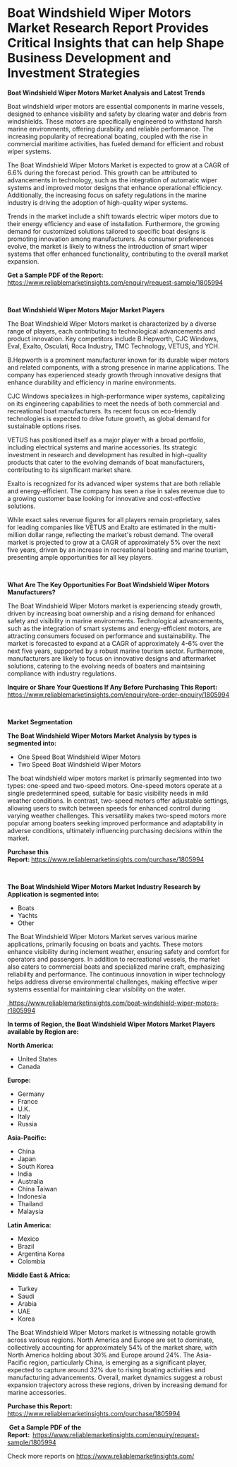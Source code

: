<p><h1>Boat Windshield Wiper Motors Market Research Report Provides Critical Insights that can help Shape Business Development and Investment Strategies</h1></p><p><strong>Boat Windshield Wiper Motors Market Analysis and Latest Trends</strong></p>
<p><p>Boat windshield wiper motors are essential components in marine vessels, designed to enhance visibility and safety by clearing water and debris from windshields. These motors are specifically engineered to withstand harsh marine environments, offering durability and reliable performance. The increasing popularity of recreational boating, coupled with the rise in commercial maritime activities, has fueled demand for efficient and robust wiper systems.</p><p>The Boat Windshield Wiper Motors Market is expected to grow at a CAGR of 6.6% during the forecast period. This growth can be attributed to advancements in technology, such as the integration of automatic wiper systems and improved motor designs that enhance operational efficiency. Additionally, the increasing focus on safety regulations in the marine industry is driving the adoption of high-quality wiper systems.</p><p>Trends in the market include a shift towards electric wiper motors due to their energy efficiency and ease of installation. Furthermore, the growing demand for customized solutions tailored to specific boat designs is promoting innovation among manufacturers. As consumer preferences evolve, the market is likely to witness the introduction of smart wiper systems that offer enhanced functionality, contributing to the overall market expansion.</p></p>
<p><strong>Get a Sample PDF of the Report:&nbsp;</strong> <a href="https://www.reliablemarketinsights.com/enquiry/request-sample/1805994?utm_campaign=2624&utm_medium=2&utm_source=Github&utm_content=ia&utm_term=09042025&utm_id=boat-windshield-wiper-motors">https://www.reliablemarketinsights.com/enquiry/request-sample/1805994</a></p>
<p>&nbsp;</p>
<p><strong>Boat Windshield Wiper Motors Major Market Players</strong></p>
<p><p>The Boat Windshield Wiper Motors market is characterized by a diverse range of players, each contributing to technological advancements and product innovation. Key competitors include B.Hepworth, CJC Windows, Eval, Exalto, Osculati, Roca Industry, TMC Technology, VETUS, and YCH.</p><p>B.Hepworth is a prominent manufacturer known for its durable wiper motors and related components, with a strong presence in marine applications. The company has experienced steady growth through innovative designs that enhance durability and efficiency in marine environments. </p><p>CJC Windows specializes in high-performance wiper systems, capitalizing on its engineering capabilities to meet the needs of both commercial and recreational boat manufacturers. Its recent focus on eco-friendly technologies is expected to drive future growth, as global demand for sustainable options rises.</p><p>VETUS has positioned itself as a major player with a broad portfolio, including electrical systems and marine accessories. Its strategic investment in research and development has resulted in high-quality products that cater to the evolving demands of boat manufacturers, contributing to its significant market share.</p><p>Exalto is recognized for its advanced wiper systems that are both reliable and energy-efficient. The company has seen a rise in sales revenue due to a growing customer base looking for innovative and cost-effective solutions.</p><p>While exact sales revenue figures for all players remain proprietary, sales for leading companies like VETUS and Exalto are estimated in the multi-million dollar range, reflecting the market's robust demand. The overall market is projected to grow at a CAGR of approximately 5% over the next five years, driven by an increase in recreational boating and marine tourism, presenting ample opportunities for all key players.</p></p>
<p>&nbsp;</p>
<p><strong>What Are The Key Opportunities For Boat Windshield Wiper Motors Manufacturers?</strong></p>
<p><p>The Boat Windshield Wiper Motors market is experiencing steady growth, driven by increasing boat ownership and a rising demand for enhanced safety and visibility in marine environments. Technological advancements, such as the integration of smart systems and energy-efficient motors, are attracting consumers focused on performance and sustainability. The market is forecasted to expand at a CAGR of approximately 4-6% over the next five years, supported by a robust marine tourism sector. Furthermore, manufacturers are likely to focus on innovative designs and aftermarket solutions, catering to the evolving needs of boaters and maintaining compliance with industry regulations.</p></p>
<p><strong>Inquire or Share Your Questions If Any Before Purchasing This Report:</strong> <a href="https://www.reliablemarketinsights.com/enquiry/pre-order-enquiry/1805994?utm_campaign=2624&utm_medium=2&utm_source=Github&utm_content=ia&utm_term=09042025&utm_id=boat-windshield-wiper-motors">https://www.reliablemarketinsights.com/enquiry/pre-order-enquiry/1805994</a></p>
<p>&nbsp;</p>
<p><strong>Market Segmentation</strong></p>
<p><strong>The Boat Windshield Wiper Motors Market Analysis by types is segmented into:</strong></p>
<p><ul><li>One Speed Boat Windshield Wiper Motors</li><li>Two Speed Boat Windshield Wiper Motors</li></ul></p>
<p><p>The boat windshield wiper motors market is primarily segmented into two types: one-speed and two-speed motors. One-speed motors operate at a single predetermined speed, suitable for basic visibility needs in mild weather conditions. In contrast, two-speed motors offer adjustable settings, allowing users to switch between speeds for enhanced control during varying weather challenges. This versatility makes two-speed motors more popular among boaters seeking improved performance and adaptability in adverse conditions, ultimately influencing purchasing decisions within the market.</p></p>
<p><strong>Purchase this Report:&nbsp;</strong><a href="https://www.reliablemarketinsights.com/purchase/1805994?utm_campaign=2624&utm_medium=2&utm_source=Github&utm_content=ia&utm_term=09042025&utm_id=boat-windshield-wiper-motors">https://www.reliablemarketinsights.com/purchase/1805994</a></p>
<p>&nbsp;</p>
<p><strong>The Boat Windshield Wiper Motors Market Industry Research by Application is segmented into:</strong></p>
<p><ul><li>Boats</li><li>Yachts</li><li>Other</li></ul></p>
<p><p>The Boat Windshield Wiper Motors Market serves various marine applications, primarily focusing on boats and yachts. These motors enhance visibility during inclement weather, ensuring safety and comfort for operators and passengers. In addition to recreational vessels, the market also caters to commercial boats and specialized marine craft, emphasizing reliability and performance. The continuous innovation in wiper technology helps address diverse environmental challenges, making effective wiper systems essential for maintaining clear visibility on the water.</p></p>
<p><a href="https://www.reliablemarketinsights.com/boat-windshield-wiper-motors-r1805994?utm_campaign=2624&utm_medium=2&utm_source=Github&utm_content=ia&utm_term=09042025&utm_id=boat-windshield-wiper-motors">&nbsp;https://www.reliablemarketinsights.com/boat-windshield-wiper-motors-r1805994</a></p>
<p><strong>In terms of Region, the Boat Windshield Wiper Motors Market Players available by Region are:</strong></p>
<p>
    <p> <strong> North America: </strong>
        <ul>
            <li>United States</li>
            <li>Canada</li>
        </ul>
        </p> 
    <p> <strong> Europe: </strong>
        <ul>
            <li>Germany</li>
            <li>France</li>
            <li>U.K.</li>
            <li>Italy</li>
            <li>Russia</li>
        </ul>
        </p> 
    <p> <strong> Asia-Pacific: </strong>
        <ul>
            <li>China</li>
            <li>Japan</li>
            <li>South Korea</li>
            <li>India</li>
            <li>Australia</li>
            <li>China Taiwan</li>
            <li>Indonesia</li>
            <li>Thailand</li>
            <li>Malaysia</li>
        </ul>
        </p> 
    <p> <strong> Latin America: </strong>
        <ul>
            <li>Mexico</li>
            <li>Brazil</li>
            <li>Argentina Korea</li>
            <li>Colombia</li>
        </ul>
        </p> 
    <p> <strong> Middle East & Africa: </strong>
        <ul>
            <li>Turkey</li>
            <li>Saudi</li>
            <li>Arabia</li>
            <li>UAE</li>
            <li>Korea</li>
        </ul>
    </p>
    </p>
<p><p>The Boat Windshield Wiper Motors market is witnessing notable growth across various regions. North America and Europe are set to dominate, collectively accounting for approximately 54% of the market share, with North America holding about 30% and Europe around 24%. The Asia-Pacific region, particularly China, is emerging as a significant player, expected to capture around 32% due to rising boating activities and manufacturing advancements. Overall, market dynamics suggest a robust expansion trajectory across these regions, driven by increasing demand for marine accessories.</p></p>
<p><strong>Purchase this Report: </strong><a href="https://www.reliablemarketinsights.com/purchase/1805994?utm_campaign=2624&utm_medium=2&utm_source=Github&utm_content=ia&utm_term=09042025&utm_id=boat-windshield-wiper-motors">https://www.reliablemarketinsights.com/purchase/1805994</a></p>
<p>&nbsp;<strong>Get a Sample PDF of the Report:&nbsp;&nbsp;</strong><a href="https://www.reliablemarketinsights.com/enquiry/request-sample/1805994?utm_campaign=2624&utm_medium=2&utm_source=Github&utm_content=ia&utm_term=09042025&utm_id=boat-windshield-wiper-motors">https://www.reliablemarketinsights.com/enquiry/request-sample/1805994</a></p>
<p><strong></strong></p>
<p>Check more reports on <a href="https://www.reliablemarketinsights.com/?utm_campaign=2624&utm_medium=2&utm_source=Github&utm_content=ia&utm_term=09042025&utm_id=boat-windshield-wiper-motors">https://www.reliablemarketinsights.com/</a></p>